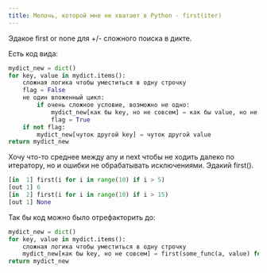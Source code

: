 ```yaml
---
title: Мелочь, которой мне не хватает в Python - first(iter)
---
```


Эдакое first or none для +/- сложного поиска в дикте.

Есть код вида:

``` python
mydict_new = dict()
for key, value in mydict.items():
    сложная логика чтобы уместиться в одну строчку
    flag = False
    не один вложенный цикл:
        if очень сложное условие, возможно не одно:
            mydict_new[как бы key, но не совсем] = как бы value, но не совсем
            flag = True
    if not flag:
        mydict_new[чуток другой key] = чуток другой value
return mydict_new
```

Хочу что-то среднее между any и next чтобы не ходить далеко по итератору, но и ошибки не обрабатывать исключениями. Эдакий first().

``` python
[in  1] first(i for i in range(10) if i > 5)
[out 1] 6
[in  2] first(i for i in range(10) if i > 15)
[out 1] None
```

Так бы код можно было отрефакторить до:

``` python
mydict_new = dict()
for key, value in mydict.items():
    сложная логика чтобы уместиться в одну строчку
    mydict_new[как бы key, но не совсем] = first(some_func(a, value) for a in не один вложенный цикл if очень сложное условие) or чуток другой value
return mydict_new
```
